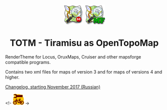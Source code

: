 <center>
  
![TOTM.png](TOTM.png)    ![TOTM mapsforge.png](TOTM%20mapsforge.png)

# TOTM - Tiramisu as OpenTopoMap
  
</center>

RenderTheme for Locus, OruxMaps, Cruiser and other mapsforge compatible programs.

Contains two xml files for maps of version 3 and for maps of versions 4 and higher.

[Changelog, starting November 2017 (Russian)](TOTM-changelog.txt)  

<!-  ![кокойто.png](/symbols/s_bicycle_shop.png) ->

